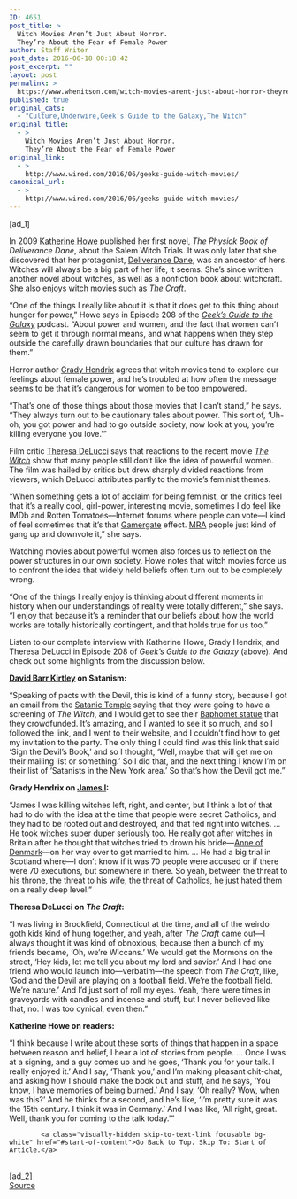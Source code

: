 ```yaml
---
ID: 4651
post_title: >
  Witch Movies Aren’t Just About Horror.
  They’re About the Fear of Female Power
author: Staff Writer
post_date: 2016-06-18 00:18:42
post_excerpt: ""
layout: post
permalink: >
  https://www.whenitson.com/witch-movies-arent-just-about-horror-theyre-about-the-fear-of-female-power/
published: true
original_cats:
  - "Culture,Underwire,Geek's Guide to the Galaxy,The Witch"
original_title:
  - >
    Witch Movies Aren’t Just About Horror.
    They’re About the Fear of Female Power
original_link:
  - >
    http://www.wired.com/2016/06/geeks-guide-witch-movies/
canonical_url:
  - >
    http://www.wired.com/2016/06/geeks-guide-witch-movies/
---
```

 [ad_1]
<br><div id=""><p>In 2009 <a href="http://www.katherinehowe.com/" target="_blank">Katherine Howe</a> published her first novel, <em>The Physick Book of Deliverance Dane</em>, about the Salem Witch Trials. It was only later that she discovered that her protagonist, <a href="https://en.wikipedia.org/wiki/Deliverance_Dane" target="_blank">Deliverance Dane</a>, was an ancestor of hers. Witches will always be a big part of her life, it seems. She’s since written another novel about witches, as well as a nonfiction book about witchcraft. She also enjoys witch movies such as <a href="https://en.wikipedia.org/wiki/The_Craft_(film)" target="_blank"><em>The Craft</em></a>.</p>
<p>“One of the things I really like about it is that it does get to this thing about hunger for power,” Howe says in Episode 208 of the <a href="http://www.geeksguideshow.com" target="_blank"><em>Geek’s Guide to the Galaxy</em></a> podcast. “About power and women, and the fact that women can’t seem to get it through normal means, and what happens when they step outside the carefully drawn boundaries that our culture has drawn for them.”</p>



<p>Horror author <a href="http://www.gradyhendrix.com" target="_blank">Grady Hendrix</a> agrees that witch movies tend to explore our feelings about female power, and he’s troubled at how often the message seems to be that it’s dangerous for women to be too empowered.</p>
<p>“That’s one of those things about those movies that I can’t stand,” he says. “They always turn out to be cautionary tales about power. This sort of, ‘Uh-oh, you got power and had to go outside society, now look at you, you’re killing everyone you love.'”</p>
<p>Film critic <a href="http://www.twitter.com/tdelucci" target="_blank">Theresa DeLucci</a> says that reactions to the recent movie <a href="https://en.wikipedia.org/wiki/The_Witch_(2015_film)" target="_blank"><em>The Witch</em></a> show that many people still don’t like the idea of powerful women. The film was hailed by critics but drew sharply divided reactions from viewers, which DeLucci attributes partly to the movie’s feminist themes.</p>
<p>“When something gets a lot of acclaim for being feminist, or the critics feel that it’s a really cool, girl-power, interesting movie, sometimes I do feel like IMDb and Rotten Tomatoes—Internet forums where people can vote—I kind of feel sometimes that it’s that <a href="https://en.wikipedia.org/wiki/Gamergate_controversy" target="_blank">Gamergate</a> effect. <a href="http://www.urbandictionary.com/define.php?term=MRA" target="_blank">MRA</a> people just kind of gang up and downvote it,” she says.</p>
<p>Watching movies about powerful women also forces us to reflect on the power structures in our own society. Howe notes that witch movies force us to confront the idea that widely held beliefs often turn out to be completely wrong.</p>
<p>“One of the things I really enjoy is thinking about different moments in history when our understandings of reality were totally different,” she says. “I enjoy that because it’s a reminder that our beliefs about how the world works are totally historically contingent, and that holds true for us too.”</p>
<p>Listen to our complete interview with Katherine Howe, Grady Hendrix, and Theresa DeLucci in Episode 208 of <em>Geek’s Guide to the Galaxy</em> (above). And check out some highlights from the discussion below.</p>
<p><strong><a href="http://www.davidbarrkirtley.com" target="_blank">David Barr Kirtley</a> on Satanism:</strong></p>
<p>“Speaking of pacts with the Devil, this is kind of a funny story, because I got an email from the <a href="http://thesatanictemple.com/" target="_blank">Satanic Temple</a> saying that they were going to have a screening of <em>The Witch</em>, and I would get to see their <a href="http://boingboing.net/2015/08/25/satanic-temple-of-detroit-cele.html" target="_blank">Baphomet statue</a> that they crowdfunded. It’s amazing, and I wanted to see it so much, and so I followed the link, and I went to their website, and I couldn’t find how to get my invitation to the party. The only thing I could find was this link that said ‘Sign the Devil’s Book,’ and so I thought, ‘Well, maybe that will get me on their mailing list or something.’ So I did that, and the next thing I know I’m on their list of ‘Satanists in the New York area.’ So that’s how the Devil got me.”</p>
<p><strong>Grady Hendrix on <a href="https://en.wikipedia.org/wiki/James_VI_and_I" target="_blank">James I</a>:</strong></p>
<p>“James I was killing witches left, right, and center, but I think a lot of that had to do with the idea at the time that people were secret Catholics, and they had to be rooted out and destroyed, and that fed right into witches. … He took witches super duper seriously too. He really got after witches in Britain after he thought that witches tried to drown his bride—<a href="https://en.wikipedia.org/wiki/Anne_of_Denmark" target="_blank">Anne of Denmark</a>—on her way over to get married to him. … He had a big trial in Scotland where—I don’t know if it was 70 people were accused or if there were 70 executions, but somewhere in there. So yeah, between the threat to his throne, the threat to his wife, the threat of Catholics, he just hated them on a really deep level.”</p>
<p><strong>Theresa DeLucci on <em>The Craft</em>:</strong></p>
<p>“I was living in Brookfield, Connecticut at the time, and all of the weirdo goth kids kind of hung together, and yeah, after <em>The Craft</em> came out—I always thought it was kind of obnoxious, because then a bunch of my friends became, ‘Oh, we’re Wiccans.’ We would get the Mormons on the street, ‘Hey kids, let me tell you about my lord and savior.’ And I had one friend who would launch into—verbatim—the speech from <em>The Craft</em>, like, ‘God and the Devil are playing on a football field. We’re the football field. We’re nature.’ And I’d just sort of roll my eyes. Yeah, there were times in graveyards with candles and incense and stuff, but I never believed like that, no. I was too cynical, even then.”</p>
<p><strong>Katherine Howe on readers:</strong></p>
<p>“I think because I write about these sorts of things that happen in a space between reason and belief, I hear a lot of stories from people. … Once I was at a signing, and a guy comes up and he goes, ‘Thank you for your talk. I really enjoyed it.’ And I say, ‘Thank you,’ and I’m making pleasant chit-chat, and asking how I should make the book out and stuff, and he says, ‘You know, I have memories of being burned.’ And I say, ‘Oh really? Wow, when was this?’ And he thinks for a second, and he’s like, ‘I’m pretty sure it was the 15th century. I think it was in Germany.’ And I was like, ‘All right, great. Well, thank you for coming to the talk today.'”</p>

			<a class="visually-hidden skip-to-text-link focusable bg-white" href="#start-of-content">Go Back to Top. Skip To: Start of Article.</a>

			
</div>
<br>[ad_2]
<br><a href="http://www.wired.com/2016/06/geeks-guide-witch-movies/">Source </a>